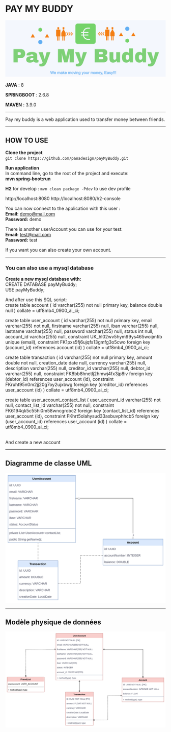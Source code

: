 # PAY MY BUDDY
![](src/main/resources/static/img/logo.png)

**JAVA** : 8

**SPRINGBOOT** : 2.6.8

**MAVEN** : 3.9.0

---

Pay my buddy is a web application used to transfer money between friends.

---
## HOW TO USE
**Clone the project**
<br>`git clone https://github.com/panadesign/payMyBuddy.git`

**Run application**
<br>In command line, go to the root of the project and execute:
<br>**mvn spring-boot:run**

**H2** for develop : ```mvn clean package -Pdev``` to use dev profile

http://localhost:8080
http://localhost:8080/h2-console

You can now connect to the application with this user :
<br>**Email:** demo@mail.com
<br>**Password:** demo

There is another userAccount you can use for your test:
<br>**Email:** test@mail.com
<br>**Password:** test

If you want you can also create your own account.

---

### You can also use a mysql database
**Create a new mysql database with:**
<br>CREATE DATABASE payMyBuddy;
<br>USE payMyBuddy;

And after use this SQL script:
<br>
create table account
(
id      varchar(255) not null
primary key,
balance double       null
)
collate = utf8mb4_0900_ai_ci;

create table user_account
(
id         varchar(255) not null
primary key,
email      varchar(255) not null,
firstname  varchar(255) null,
iban       varchar(255) null,
lastname   varchar(255) null,
password   varchar(255) null,
status     int          null,
account_id varchar(255) null,
constraint UK_hl02wv5hym99ys465woijmfib
unique (email),
constraint FK1pxs5fj6ujqfs13gmfg3o5cwo
foreign key (account_id) references account (id)
)
collate = utf8mb4_0900_ai_ci;

create table transaction
(
id            varchar(255) not null
primary key,
amount        double       not null,
creation_date date         null,
currency      varchar(255) null,
description   varchar(255) null,
creditor_id   varchar(255) null,
debtor_id     varchar(255) null,
constraint FK8bb8hnetlj2hmwj4fx3jp8iv
foreign key (debtor_id) references user_account (id),
constraint FKruht95n0m2jj20g7oy2ujxbwg
foreign key (creditor_id) references user_account (id)
)
collate = utf8mb4_0900_ai_ci;

create table user_account_contact_list
(
user_account_id varchar(255) not null,
contact_list_id varchar(255) not null,
constraint FK6194qk5c55hi0m58wncgrobc2
foreign key (contact_list_id) references user_account (id),
constraint FKhrt5olahysud33axbuvphhcb5
foreign key (user_account_id) references user_account (id)
)
collate = utf8mb4_0900_ai_ci;

<br>And create a new account

---

## Diagramme de classe UML
![](src/main/resources/static/img/img_1.png)

---

## Modèle physique de données
![](src/main/resources/static/img/img.png)